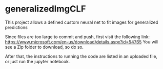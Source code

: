 # generalizedImgCLF
This project allows a defined custom neural net to fit images for generalized predictions

Since files are too large to commit and push, first visit the following link: https://www.microsoft.com/en-us/download/details.aspx?id=54765
You will see a Zip folder to download, so do so.

After that, the instructions to running the code are listed in an uploaded file, or just run the jupyter notebook.
